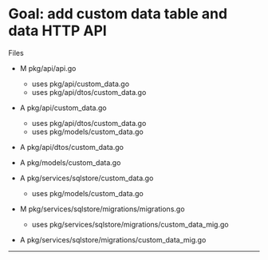# Goal: add custom data table and data HTTP API

Files

* M pkg/api/api.go

  * uses pkg/api/custom_data.go
  * uses pkg/api/dtos/custom_data.go
  
* A pkg/api/custom_data.go

  * uses pkg/api/dtos/custom_data.go
  * uses pkg/models/custom_data.go
  
* A pkg/api/dtos/custom_data.go
* A pkg/models/custom_data.go
* A pkg/services/sqlstore/custom_data.go

  * uses pkg/models/custom_data.go

* M pkg/services/sqlstore/migrations/migrations.go

  * uses pkg/services/sqlstore/migrations/custom\_data_mig.go 

* A pkg/services/sqlstore/migrations/custom\_data_mig.go

---
